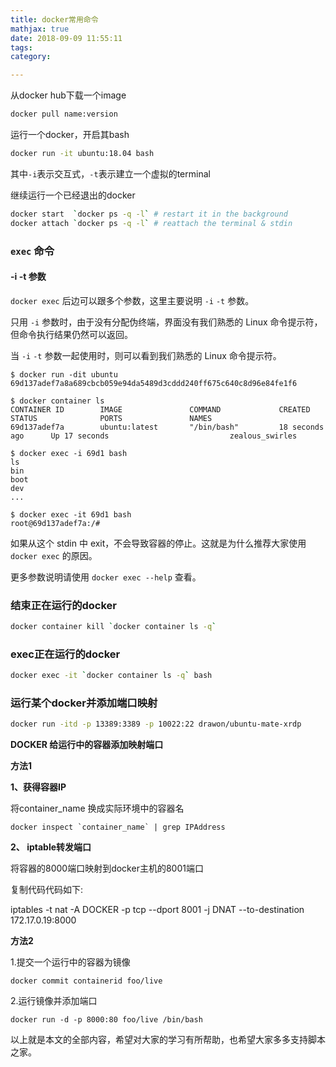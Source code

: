 ```yaml
---
title: docker常用命令
mathjax: true
date: 2018-09-09 11:55:11
tags:
category:

---
```


从docker hub下载一个image

```sh
docker pull name:version
```

运行一个docker，开启其bash

```sh
docker run -it ubuntu:18.04 bash
```

其中`-i`表示交互式，`-t`表示建立一个虚拟的terminal

继续运行一个已经退出的docker

```sh
docker start  `docker ps -q -l` # restart it in the background
docker attach `docker ps -q -l` # reattach the terminal & stdin
```

### `exec` 命令

#### -i -t 参数

`docker exec` 后边可以跟多个参数，这里主要说明 `-i` `-t` 参数。

只用 `-i` 参数时，由于没有分配伪终端，界面没有我们熟悉的 Linux 命令提示符，但命令执行结果仍然可以返回。

当 `-i` `-t` 参数一起使用时，则可以看到我们熟悉的 Linux 命令提示符。

```
$ docker run -dit ubuntu
69d137adef7a8a689cbcb059e94da5489d3cddd240ff675c640c8d96e84fe1f6

$ docker container ls
CONTAINER ID        IMAGE               COMMAND             CREATED             STATUS              PORTS               NAMES
69d137adef7a        ubuntu:latest       "/bin/bash"         18 seconds ago      Up 17 seconds                           zealous_swirles

$ docker exec -i 69d1 bash
ls
bin
boot
dev
...

$ docker exec -it 69d1 bash
root@69d137adef7a:/#
```

如果从这个 stdin 中 exit，不会导致容器的停止。这就是为什么推荐大家使用 `docker exec` 的原因。

更多参数说明请使用 `docker exec --help` 查看。

### 结束正在运行的docker

```sh
docker container kill `docker container ls -q`
```

### exec正在运行的docker

```sh
docker exec -it `docker container ls -q` bash
```

### 运行某个docker并添加端口映射

```sh
docker run -itd -p 13389:3389 -p 10022:22 drawon/ubuntu-mate-xrdp
```

**DOCKER 给运行中的容器添加映射端口**

**方法1**

**1、获得容器IP**

将container_name 换成实际环境中的容器名

```
docker inspect `container_name` | grep IPAddress
```

**2、 iptable转发端口**

将容器的8000端口映射到docker主机的8001端口

复制代码代码如下:

iptables -t nat -A  DOCKER -p tcp --dport 8001 -j DNAT --to-destination 172.17.0.19:8000

**方法2**

1.提交一个运行中的容器为镜像

```
docker commit containerid foo/live
```

2.运行镜像并添加端口

```
docker run -d -p 8000:80 foo/live /bin/bash
```

以上就是本文的全部内容，希望对大家的学习有所帮助，也希望大家多多支持脚本之家。
